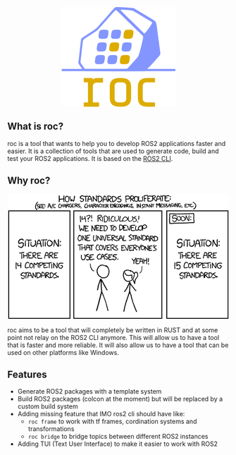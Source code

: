 <p align="center">
  <img src="images/roc.png" />
</p>


## What is roc?

roc is a tool that wants to help you to develop ROS2 applications faster and easier. It is a collection of tools that are used to generate code, build and test your ROS2 applications. It is based on the [ROS2 CLI](https://index.ros.org/doc/ros2/Tutorials/Colcon-Tutorial/).

## Why roc?

<p align="center">
  <img src="images/standards.png" />
</p>

roc aims to be a tool that will completely be written in RUST and at some point not relay on the ROS2 CLI anymore. This will allow us to have a tool that is faster and more reliable. It will also allow us to have a tool that can be used on other platforms like Windows.

## Features

- Generate ROS2 packages with a template system
- Build ROS2 packages (colcon at the moment) but will be replaced by a custom build system
- Adding missing feature that IMO ros2 cli should have like:
    - `roc frame` to work with tf frames, cordination systems and transformations
    - `roc bridge` to bridge topics between different ROS2 instances
- Adding TUI (Text User Interface) to make it easier to work with ROS2